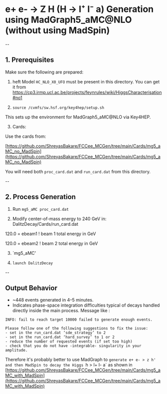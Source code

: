 # e+ e- → Z H (H → l⁺ l⁻ a) Generation using MadGraph5_aMC@NLO (without using MadSpin)
--

## 1. Prerequisites

Make sure the following are prepared:

1. heft Model `HC_NLO_X0_UFO` must be present in this directory.
You can get it from https://cp3.irmp.ucl.ac.be/projects/feynrules/wiki/HiggsCharacterisation#no1

2. `source /cvmfs/sw.hsf.org/key4hep/setup.sh`

This sets up the environment for MadGraph5_aMC@NLO via Key4HEP.

3. Cards:

Use the cards from:

[https://github.com/ShreyasBakare/FCCee_MCGen/tree/main/Cards/mg5_aMC_no_MadSpin](https://github.com/ShreyasBakare/FCCee_MCGen/tree/main/Cards/mg5_aMC_no_MadSpin)

You will need both `proc_card.dat` and `run_card.dat` from this directory.

--

## 2. Process Generation

1. Run `mg5_aMC proc_card.dat`

2. Modify center-of-mass energy to 240 GeV in: DalitzDecay/Cards/run_card.dat

120.0     = ebeam1  ! beam 1 total energy in GeV

120.0     = ebeam2  ! beam 2 total energy in GeV

3. `mg5_aMC'

4. `launch DalitzDecay`

--

## Output Behavior

- ~448 events generated in 4–5 minutes.
- Indicates phase-space integration difficulties typical of decays handled directly inside the main process. Message like : 
```
INFO: fail to reach target 10000 failed to generate enough events.

Please follow one of the following suggestions to fix the issue:
- set in the run_card.dat ‘sde_strategy’ to 2
- set in the run_card.dat ‘hard_survey’ to 1 or 2
- reduce the number of requested events (if set too high)
- check that you do not have -integrable- singularity in your amplitude.
```

Therefore it's probably better to use MadGraph to `generate e+ e- > z h' and then MadSpin to decay the Higgs `h > l+ l- a` as shown in [https://github.com/ShreyasBakare/FCCee_MCGen/tree/main/Cards/mg5_aMC_with_MadSpin](https://github.com/ShreyasBakare/FCCee_MCGen/tree/main/Cards/mg5_aMC_with_MadSpin)